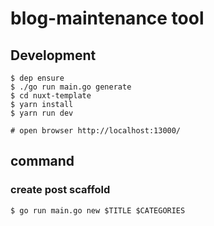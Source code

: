 # blog-maintenance tool

## Development

```
$ dep ensure
$ ./go run main.go generate
$ cd nuxt-template
$ yarn install
$ yarn run dev

# open browser http://localhost:13000/
```

## command

### create post scaffold

```
$ go run main.go new $TITLE $CATEGORIES
```
